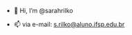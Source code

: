 - 👋 Hi, I’m @sarahrilko

- 📫 via e-mail: s.rilko@aluno.ifsp.edu.br

<!---
sarahrilko/sarahrilko is a ✨ special ✨ repository because its `README.md` (this file) appears on your GitHub profile.
You can click the Preview link to take a look at your changes.
--->
